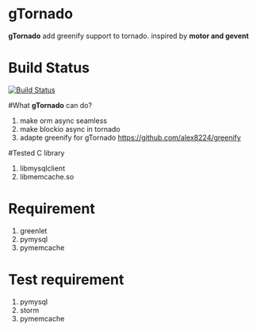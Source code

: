 # gTornado
**gTornado** add greenify support to tornado. inspired by **motor and gevent**

# Build Status
[![Build Status](https://travis-ci.org/alex8224/gtornado.svg?branch=master)](https://travis-ci.org/alex8224/gtornado)

#What **gTornado** can do?
1. make orm async seamless
2. make blockio async in tornado
3. adapte greenify for gTornado https://github.com/alex8224/greenify 

#Tested C library
1. libmysqlclient
2. libmemcache.so

# Requirement
1. greenlet
2. pymysql
3. pymemcache

# Test requirement
1. pymysql
2. storm
4. pymemcache
